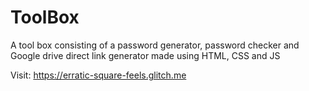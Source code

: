 # ToolBox

A tool box consisting of a password generator, password checker and Google drive direct link generator made using HTML, CSS and JS

Visit: https://erratic-square-feels.glitch.me

